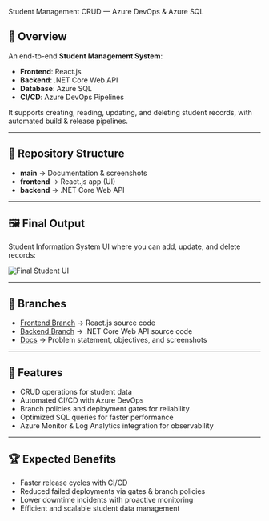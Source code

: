 Student Management CRUD — Azure DevOps & Azure SQL

## 📌 Overview
An end-to-end **Student Management System**:
- **Frontend**: React.js  
- **Backend**: .NET Core Web API  
- **Database**: Azure SQL  
- **CI/CD**: Azure DevOps Pipelines  

It supports creating, reading, updating, and deleting student records, with automated build & release pipelines.

---

## 📂 Repository Structure
- **main** → Documentation & screenshots  
- **frontend** → React.js app (UI)  
- **backend** → .NET Core Web API  

---

## 🖼️ Final Output
Student Information System UI where you can add, update, and delete records:

![Final Student UI](docs/images/frontend-student-ui.png)

---

## 🔗 Branches
- [Frontend Branch](../../tree/frontend) → React.js source code  
- [Backend Branch](../../tree/backend) → .NET Core Web API source code  
- [Docs](docs/README.md) → Problem statement, objectives, and screenshots  

---

## 🚀 Features
- CRUD operations for student data  
- Automated CI/CD with Azure DevOps  
- Branch policies and deployment gates for reliability  
- Optimized SQL queries for faster performance  
- Azure Monitor & Log Analytics integration for observability  

---

## 🏆 Expected Benefits
- Faster release cycles with CI/CD  
- Reduced failed deployments via gates & branch policies  
- Lower downtime incidents with proactive monitoring  
- Efficient and scalable student data management  
